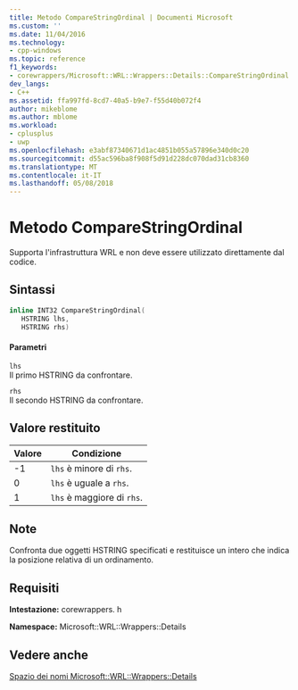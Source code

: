 ```yaml
---
title: Metodo CompareStringOrdinal | Documenti Microsoft
ms.custom: ''
ms.date: 11/04/2016
ms.technology:
- cpp-windows
ms.topic: reference
f1_keywords:
- corewrappers/Microsoft::WRL::Wrappers::Details::CompareStringOrdinal
dev_langs:
- C++
ms.assetid: ffa997fd-8cd7-40a5-b9e7-f55d40b072f4
author: mikeblome
ms.author: mblome
ms.workload:
- cplusplus
- uwp
ms.openlocfilehash: e3abf87340671d1ac4851b055a57896e340d0c20
ms.sourcegitcommit: d55ac596ba8f908f5d91d228dc070dad31cb8360
ms.translationtype: MT
ms.contentlocale: it-IT
ms.lasthandoff: 05/08/2018
---
```

# <a name="comparestringordinal-method"></a>Metodo CompareStringOrdinal
Supporta l'infrastruttura WRL e non deve essere utilizzato direttamente dal codice.  
  
## <a name="syntax"></a>Sintassi  
  
```cpp  
inline INT32 CompareStringOrdinal(  
   HSTRING lhs,   
   HSTRING rhs)  
```  
  
#### <a name="parameters"></a>Parametri  
 `lhs`  
 Il primo HSTRING da confrontare.  
  
 `rhs`  
 Il secondo HSTRING da confrontare.  
  
## <a name="return-value"></a>Valore restituito  
  
|Valore|Condizione|  
|-----------|---------------|  
|-1|`lhs` è minore di `rhs`.|  
|0|`lhs` è uguale a `rhs`.|  
|1|`lhs` è maggiore di `rhs`.|  
  
## <a name="remarks"></a>Note  
 Confronta due oggetti HSTRING specificati e restituisce un intero che indica la posizione relativa di un ordinamento.  
  
## <a name="requirements"></a>Requisiti  
 **Intestazione:** corewrappers. h  
  
 **Namespace:** Microsoft::WRL::Wrappers::Details  
  
## <a name="see-also"></a>Vedere anche  
 [Spazio dei nomi Microsoft::WRL::Wrappers::Details](../windows/microsoft-wrl-wrappers-details-namespace.md)